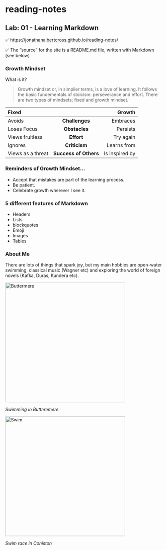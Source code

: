 # reading-notes 
## Lab: 01 - Learning Markdown

✅ https://jonathanalbertcross.github.io/reading-notes/

✅ The “source” for the site is a README.md file, written with Markdown (see below)

### **Growth Mindset**
What is it?

> Growth mindset or, in simplier terms, is a love of learning. It follows the basic fundementals of stoicism: perseverance and effort. There are two types of mindsets; fixed and growth mindset.`

| Fixed          |  | Growth |
|:--- | :----:  |---:|
| Avoids      | **Challenges**  |Embraces    |
| Loses Focus |**Obstacles**    |Persists     |
| Views fruitless   |**Effort**  |Try again    |
| Ignores   |**Criticism**      |Learns from      |
| Views as a threat   |**Success of Others**      |Is inspired by       |

### **Reminders of Growth Mindset**...

- Accept that mistakes are part of the learning process.
- Be patient.
- Celebrate growth wherever I see it.

### **5 different features of Markdown**
- Headers
- Lists
- blockquotes
- Emoji
- Images
- Tables

###  **About Me**
There are lots of things that spark joy, but my main hobbies are open-water swimming, classical music (Wagner etc) and exploring the world of foreign novels (Kafka, Duras, Kundera etc). 

<img width="381" alt="Buttermere" src="https://github.com/JonathanAlbertCross/reading-notes/assets/118997615/932dbb47-8f40-46f3-a183-826b403eac3c">

*Swimming in Butteremere*

<img width="381" alt="Swim" src="https://i.ibb.co/93W8sY4/Col-Coniston-Epic02703.jpg" border="0">

*Swim race in Coniston*


